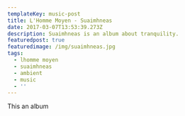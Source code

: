 ```yaml
---
templateKey: music-post
title: L'Homme Moyen - Suaimhneas
date: 2017-03-07T13:53:39.273Z
description: Suaimhneas is an album about tranquility.
featuredpost: true
featuredimage: /img/suaimhneas.jpg
tags:
  - lhomme moyen
  - suaimhneas
  - ambient
  - music
  - ''
---
```

This an album
